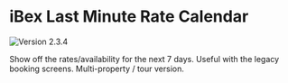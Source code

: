 # iBex Last Minute Rate Calendar
![Version 2.3.4](https://img.shields.io/badge/version-2.3.4-brightgreen.svg)

Show off the rates/availability for the next 7 days. Useful with the legacy booking screens.
Multi-property / tour version.
